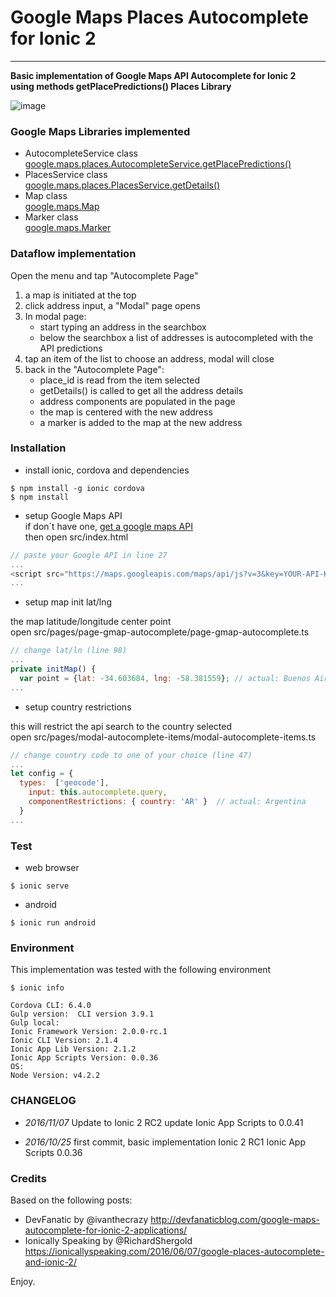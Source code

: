 
# Google Maps Places Autocomplete for Ionic 2 
-----
 
**Basic implementation of Google Maps API Autocomplete for Ionic 2  
using methods getPlacePredictions() Places Library**
  
![image](http://g.recordit.co/kNBq2T1kd2.gif)
  
  
### Google Maps Libraries implemented
- AutocompleteService class  
  [google.maps.places.AutocompleteService.getPlacePredictions()](https://developers.google.com/maps/documentation/javascript/reference#AutocompleteService)
- PlacesService class  
  [google.maps.places.PlacesService.getDetails()](https://developers.google.com/maps/documentation/javascript/reference#PlacesService)
- Map class   
  [google.maps.Map](https://developers.google.com/maps/documentation/javascript/reference#Map)  
- Marker class  
  [google.maps.Marker](https://developers.google.com/maps/documentation/javascript/reference#Marker)

### Dataflow implementation
Open the menu and tap "Autocomplete Page"

1. a map is initiated at the top   
2. click address input, a "Modal" page opens  
3. In modal page:  
    - start typing an address in the searchbox    
    - below the searchbox a list of addresses is autocompleted with the API predictions  
4. tap an item of the list to choose an address, modal will close  
5. back in the "Autocomplete Page":  
    - place_id is read from the item selected  
    - getDetails() is called to get all the address details  
    - address components are populated in the page
    - the map is centered with the new address
    - a marker is added to the map at the new address


### Installation

- install ionic, cordova and dependencies

```
$ npm install -g ionic cordova
$ npm install
```

- setup Google Maps API  
if don´t have one, [get a google maps API](https://developers.google.com/maps/documentation/javascript/get-api-key)  
then open src/index.html  

```javascript
// paste your Google API in line 27  
...
<script src="https://maps.googleapis.com/maps/api/js?v=3&key=YOUR-API-KEY&libraries=places"></script>
...
```
    
- setup map init lat/lng

the map latitude/longitude center point   
open src/pages/page-gmap-autocomplete/page-gmap-autocomplete.ts

```javascript
// change lat/ln (line 98)
...
private initMap() {
  var point = {lat: -34.603684, lng: -58.381559}; // actual: Buenos Aires
...     
```

- setup country restrictions

this will restrict the api search to the country selected  
open src/pages/modal-autocomplete-items/modal-autocomplete-items.ts

```javascript
// change country code to one of your choice (line 47)
...
let config = { 
  types:  ['geocode'],
    input: this.autocomplete.query, 
    componentRestrictions: { country: 'AR' }  // actual: Argentina 
  }
...
```
    

### Test

- web browser

```
$ ionic serve
```

- android

```
$ ionic run android
```

### Environment
This implementation was tested with the following environment

```
$ ionic info

Cordova CLI: 6.4.0                                                                                                                                        
Gulp version:  CLI version 3.9.1                                                                                                                          
Gulp local:                                                                                                                                               
Ionic Framework Version: 2.0.0-rc.1                                                                                                                       
Ionic CLI Version: 2.1.4                                                                                                                                  
Ionic App Lib Version: 2.1.2                                                                                                                              
Ionic App Scripts Version: 0.0.36                                                                                                                         
OS:                                                                                                                                                       
Node Version: v4.2.2 
```

### CHANGELOG

- *2016/11/07*
    Update to Ionic 2 RC2
    update Ionic App Scripts to 0.0.41

- *2016/10/25*
    first commit, basic implementation
    Ionic 2 RC1
    Ionic App Scripts 0.0.36


### Credits

Based on the following posts:
- DevFanatic by @ivanthecrazy http://devfanaticblog.com/google-maps-autocomplete-for-ionic-2-applications/
- Ionically Speaking by @RichardShergold https://ionicallyspeaking.com/2016/06/07/google-places-autocomplete-and-ionic-2/

  
    
Enjoy.    

